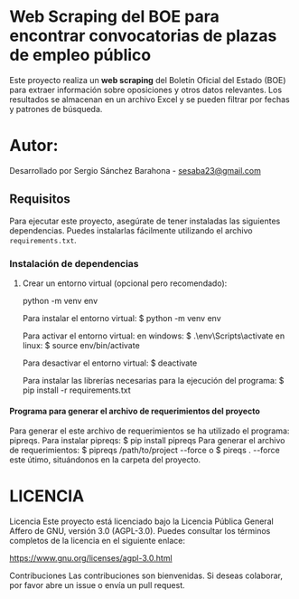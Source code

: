 # Web Scraping del BOE para encontrar convocatorias de plazas de empleo público

Este proyecto realiza un **web scraping** del Boletín Oficial del Estado (BOE) para extraer información sobre oposiciones y otros datos relevantes. Los resultados se almacenan en un archivo Excel y se pueden filtrar por fechas y patrones de búsqueda.

# Autor:
Desarrollado por Sergio Sánchez Barahona - sesaba23@gmail.com

## Requisitos

Para ejecutar este proyecto, asegúrate de tener instaladas las siguientes dependencias. Puedes instalarlas fácilmente utilizando el archivo `requirements.txt`.

### Instalación de dependencias

1. Crear un entorno virtual (opcional pero recomendado):
   
   python -m venv env

   Para instalar el entorno virtual: $ python -m venv env
   
   Para activar el entorno virtual:
      en windows: $ .\env\Scripts\activate
      en linux: $ source env/bin/activate

   Para desactivar el entorno virtual: $ deactivate

   Para instalar las librerías necesarias para la ejecución del programa:
   $ pip install -r requirements.txt
 

#### Programa para generar el archivo de requerimientos del proyecto

Para generar el este archivo de requerimientos se ha utilizado el programa: pipreqs.
Para instalar pipreqs: $ pip install pipreqs
Para generar el archivo de requerimientos: $ pipreqs /path/to/project --force o $ pireqs . --force 
este útimo, situándonos en la carpeta del proyecto.

# LICENCIA

Licencia
Este proyecto está licenciado bajo la Licencia Pública General Affero de GNU, versión 3.0 (AGPL-3.0). Puedes consultar los términos completos de la licencia en el siguiente enlace:

https://www.gnu.org/licenses/agpl-3.0.html

Contribuciones
Las contribuciones son bienvenidas. Si deseas colaborar, por favor abre un issue o envía un pull request.

